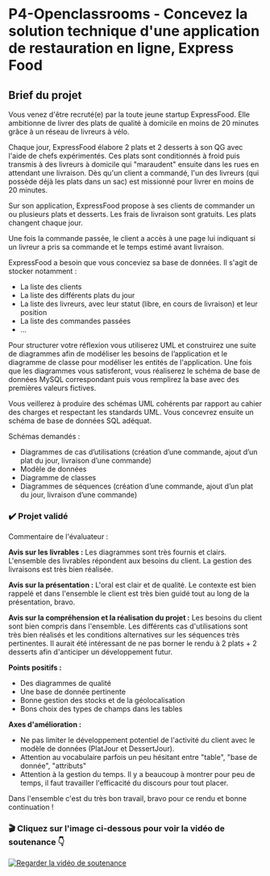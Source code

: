 # P4-Openclassrooms - Concevez la solution technique d'une application de restauration en ligne, Express Food

## Brief du projet

Vous venez d'être recruté(e) par la toute jeune startup ExpressFood. Elle ambitionne de livrer des plats de qualité à domicile en moins de 20 minutes grâce à un réseau de livreurs à vélo.

Chaque jour, ExpressFood élabore 2 plats et 2 desserts à son QG avec l'aide de chefs expérimentés. Ces plats sont conditionnés à froid puis transmis à des livreurs à domicile qui "maraudent" ensuite dans les rues en attendant une livraison. Dès qu'un client a commandé, l'un des livreurs (qui possède déjà les plats dans un sac) est missionné pour livrer en moins de 20 minutes.

Sur son application, ExpressFood propose à ses clients de commander un ou plusieurs plats et desserts. Les frais de livraison sont gratuits. Les plats changent chaque jour.

Une fois la commande passée, le client a accès à une page lui indiquant si un livreur a pris sa commande et le temps estimé avant livraison.

ExpressFood a besoin que vous conceviez sa base de données. Il s'agit de stocker notamment :

* La liste des clients
* La liste des différents plats du jour
* La liste des livreurs, avec leur statut (libre, en cours de livraison) et leur position
* La liste des commandes passées
* ...

Pour structurer votre réflexion vous utiliserez UML et construirez une suite de diagrammes afin de modéliser les besoins de l’application et le diagramme de classe pour modéliser les entités de l'application. Une fois que les diagrammes vous satisferont, vous réaliserez le schéma de base de données MySQL correspondant puis vous remplirez la base avec des premières valeurs fictives.

Vous veillerez à produire des schémas UML cohérents par rapport au cahier des charges et respectant les standards UML. Vous concevrez ensuite un schéma de base de données SQL adéquat.

Schémas demandés :

* Diagrammes de cas d’utilisations (création d’une commande, ajout d’un plat du jour, livraison d’une commande)
* Modèle de données
* Diagramme de classes
* Diagrammes de séquences (création d’une commande, ajout d’un plat du jour, livraison d’une commande)

### ✔️ Projet validé

Commentaire de l'évaluateur :

**Avis sur les livrables :** 
Les diagrammes sont très fournis et clairs. L'ensemble des livrables répondent aux besoins du client. La gestion des livraisons est très bien réalisée.

**Avis sur la présentation :** 
L'oral est clair et de qualité. Le contexte est bien rappelé et dans l'ensemble le client est très bien guidé tout au long de la présentation, bravo.

**Avis sur la compréhension et la réalisation du projet :** 
Les besoins du client sont bien compris dans l'ensemble. Les différents cas d'utilisations sont très bien réalisés et les conditions alternatives sur les séquences très pertinentes. Il aurait été intéressant de ne pas borner le rendu à 2 plats + 2 desserts afin d'anticiper un développement futur.

**Points positifs :** 
* Des diagrammes de qualité
* Une base de donnée pertinente
* Bonne gestion des stocks et de la géolocalisation
* Bons choix des types de champs dans les tables

**Axes d'amélioration :** 
* Ne pas limiter le développement potentiel de l'activité du client avec le modèle de données (PlatJour et DessertJour).
* Attention au vocabulaire parfois un peu hésitant entre "table", "base de donnée", "attributs"
* Attention à la gestion du temps. Il y a beaucoup à montrer pour peu de temps, il faut travailler l'efficacité du discours pour tout placer.

Dans l'ensemble c'est du très bon travail, bravo pour ce rendu et bonne continuation !

### 🎬 Cliquez sur l'image ci-dessous pour voir la vidéo de soutenance 👇

[![Regarder la vidéo de soutenance](https://img.youtube.com/vi/oXxi36d0ymQ/maxresdefault.jpg)](https://youtu.be/oXxi36d0ymQ)
